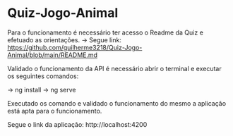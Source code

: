 # Quiz-Jogo-Animal

Para o funcionamento é necessário ter acesso o Readme da Quiz e efetuado as orientações.
-> Segue link: https://github.com/guilherme3218/Quiz-Jogo-Animal/blob/main/README.md

Validado o funcionamento da API é necessário abrir o terminal e executar os seguintes comandos:

-> ng install
-> ng serve

Executado os comando e validado o funcionamento do mesmo a aplicação está apta para o funcionamento.

Segue o link da aplicação: http://localhost:4200
